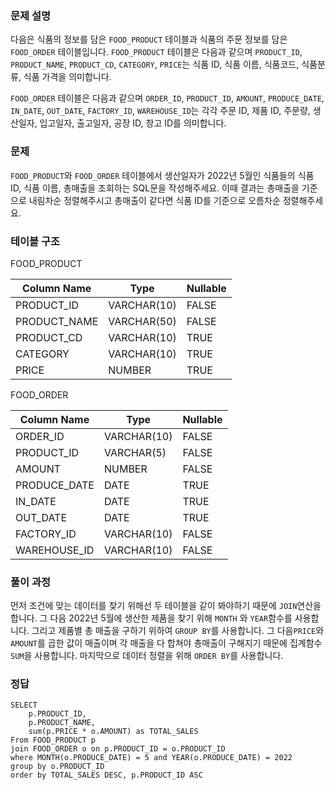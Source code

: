 <h3 id="문제-설명">문제 설명</h3>
<p>다음은 식품의 정보를 담은 <code>FOOD_PRODUCT</code> 테이블과 식품의 주문 정보를 담은 <code>FOOD_ORDER</code> 테이블입니다. <code>FOOD_PRODUCT</code> 테이블은 다음과 같으며 <code>PRODUCT_ID</code>, <code>PRODUCT_NAME</code>, <code>PRODUCT_CD</code>, <code>CATEGORY</code>, <code>PRICE</code>는 식품 ID, 식품 이름, 식품코드, 식품분류, 식품 가격을 의미합니다.</p>
<p><code>FOOD_ORDER</code> 테이블은 다음과 같으며 <code>ORDER_ID</code>, <code>PRODUCT_ID</code>, <code>AMOUNT</code>, <code>PRODUCE_DATE</code>, <code>IN_DATE</code>, <code>OUT_DATE</code>, <code>FACTORY_ID</code>, <code>WAREHOUSE_ID</code>는 각각 주문 ID, 제품 ID, 주문량, 생산일자, 입고일자, 출고일자, 공장 ID, 창고 ID를 의미합니다.</p>
<h3 id="문제">문제</h3>
<p><code>FOOD_PRODUCT</code>와 <code>FOOD_ORDER</code> 테이블에서 생산일자가 2022년 5월인 식품들의 식품 ID, 식품 이름, 총매출을 조회하는 SQL문을 작성해주세요. 이때 결과는 총매출을 기준으로 내림차순 정렬해주시고 총매출이 같다면 식품 ID를 기준으로 오름차순 정렬해주세요.</p>
<h3 id="테이블-구조">테이블 구조</h3>
<p>FOOD_PRODUCT</p>
<table>
<thead>
<tr>
<th>Column Name</th>
<th>Type</th>
<th>Nullable</th>
</tr>
</thead>
<tbody><tr>
<td>PRODUCT_ID</td>
<td>VARCHAR(10)</td>
<td>FALSE</td>
</tr>
<tr>
<td>PRODUCT_NAME</td>
<td>VARCHAR(50)</td>
<td>FALSE</td>
</tr>
<tr>
<td>PRODUCT_CD</td>
<td>VARCHAR(10)</td>
<td>TRUE</td>
</tr>
<tr>
<td>CATEGORY</td>
<td>VARCHAR(10)</td>
<td>TRUE</td>
</tr>
<tr>
<td>PRICE</td>
<td>NUMBER</td>
<td>TRUE</td>
</tr>
</tbody></table>
<p>FOOD_ORDER</p>
<table>
<thead>
<tr>
<th>Column Name</th>
<th>Type</th>
<th>Nullable</th>
</tr>
</thead>
<tbody><tr>
<td>ORDER_ID</td>
<td>VARCHAR(10)</td>
<td>FALSE</td>
</tr>
<tr>
<td>PRODUCT_ID</td>
<td>VARCHAR(5)</td>
<td>FALSE</td>
</tr>
<tr>
<td>AMOUNT</td>
<td>NUMBER</td>
<td>FALSE</td>
</tr>
<tr>
<td>PRODUCE_DATE</td>
<td>DATE</td>
<td>TRUE</td>
</tr>
<tr>
<td>IN_DATE</td>
<td>DATE</td>
<td>TRUE</td>
</tr>
<tr>
<td>OUT_DATE</td>
<td>DATE</td>
<td>TRUE</td>
</tr>
<tr>
<td>FACTORY_ID</td>
<td>VARCHAR(10)</td>
<td>FALSE</td>
</tr>
<tr>
<td>WAREHOUSE_ID</td>
<td>VARCHAR(10)</td>
<td>FALSE</td>
</tr>
</tbody></table>
<h3 id="풀이-과정">풀이 과정</h3>
<p>먼저 조건에 맞는 데이터를 찾기 위해선 두 테이블을 같이 봐야하기 때문에 <code>JOIN</code>연산을 합니다. 그 다음 2022년 5월에 생산한 제품을 찾기 위해 <code>MONTH</code> 와 <code>YEAR</code>함수를 사용합니다. 그리고 제품별 총 매출을 구하기 위하여 <code>GROUP BY</code>를 사용합니다. 그 다음<code>PRICE</code>와 <code>AMOUNT</code>를 곱한 값이 매출이며 각 매출을 다 합쳐야 총매출이 구해지기 때문에 집계함수 <code>SUM</code>을 사용합니다. 마지막으로 데이터 정렬을 위해 <code>ORDER BY</code>를 사용합니다.</p>
<h3 id="정답">정답</h3>
<pre><code class="language-sql">SELECT
    p.PRODUCT_ID,
    p.PRODUCT_NAME,
    sum(p.PRICE * o.AMOUNT) as TOTAL_SALES
From FOOD_PRODUCT p
join FOOD_ORDER o on p.PRODUCT_ID = o.PRODUCT_ID
where MONTH(o.PRODUCE_DATE) = 5 and YEAR(o.PRODUCE_DATE) = 2022
group by o.PRODUCT_ID
order by TOTAL_SALES DESC, p.PRODUCT_ID ASC</code></pre>